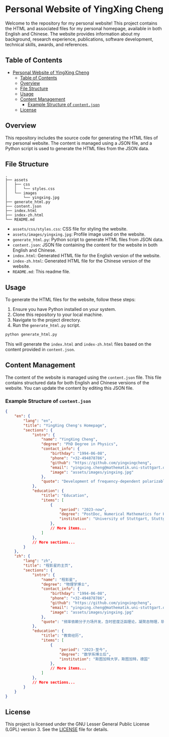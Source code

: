 # Personal Website of YingXing Cheng

Welcome to the repository for my personal website! This project contains the HTML and associated files for my personal homepage, available in both English and Chinese. The website provides information about my background, research experience, publications, software development, technical skills, awards, and references.

## Table of Contents

- [Personal Website of YingXing Cheng](#personal-website-of-yingxing-cheng)
  - [Table of Contents](#table-of-contents)
  - [Overview](#overview)
  - [File Structure](#file-structure)
  - [Usage](#usage)
  - [Content Management](#content-management)
    - [Example Structure of `content.json`](#example-structure-of-contentjson)
  - [License](#license)

## Overview

This repository includes the source code for generating the HTML files of my personal website. The content is managed using a JSON file, and a Python script is used to generate the HTML files from the JSON data.

## File Structure

```
.
├── assets
│   ├── css
│   │   └── styles.css
│   └── images
│       └── yingxing.jpg
├── generate_html.py
├── content.json
├── index.html
├── index-zh.html
└── README.md
```

- `assets/css/styles.css`: CSS file for styling the website.
- `assets/images/yingxing.jpg`: Profile image used on the website.
- `generate_html.py`: Python script to generate HTML files from JSON data.
- `content.json`: JSON file containing the content for the website in both English and Chinese.
- `index.html`: Generated HTML file for the English version of the website.
- `index-zh.html`: Generated HTML file for the Chinese version of the website.
- `README.md`: This readme file.

## Usage

To generate the HTML files for the website, follow these steps:

1. Ensure you have Python installed on your system.
2. Clone this repository to your local machine.
3. Navigate to the project directory.
4. Run the `generate_html.py` script.

```bash
python generate_html.py
```

This will generate the `index.html` and `index-zh.html` files based on the content provided in `content.json`.

## Content Management

The content of the website is managed using the `content.json` file. This file contains structured data for both English and Chinese versions of the website. You can update the content by editing this JSON file.

### Example Structure of `content.json`

```json
{
    "en": {
        "lang": "en",
        "title": "YingXing Cheng's Homepage",
        "sections": {
            "intro": {
                "name": "YingXing Cheng",
                "degree": "PhD Degree in Physics",
                "contact_info": {
                    "birthday": "1994-06-08",
                    "phone": "+32-494878786",
                    "github": "https://github.com/yingxingcheng",
                    "email": "yingxing.cheng@mathematik.uni-stuttgart.de",
                    "image": "assets/images/yingxing.jpg"
                },
                "quote": "Development of frequency-dependent polarizable force fields, Time-Dependent Density Functional Theory (TDDFT), Computational Material Science, Software Engineering, and Machine Learning"
            },
            "education": {
                "title": "Education",
                "items": [
                    {
                        "period": "2023-now",
                        "degree": "PostDoc, Numerical Mathematics for High Performance Computing (NMH)",
                        "institution": "University of Stuttgart, Stuttgart, Germany"
                    },
                    // More items...
                ]
            },
            // More sections...
        }
    },
    "zh": {
        "lang": "zh",
        "title": "程影星的主页",
        "sections": {
            "intro": {
                "name": "程影星",
                "degree": "物理学博士",
                "contact_info": {
                    "birthday": "1994-06-08",
                    "phone": "+32-494878786",
                    "github": "https://github.com/yingxingcheng",
                    "email": "yingxing.cheng@mathematik.uni-stuttgart.de",
                    "image": "assets/images/yingxing.jpg"
                },
                "quote": "频率依赖分子力场开发，含时密度泛函理论，凝聚态物理，软件开发，机器学习"
            },
            "education": {
                "title": "教育经历",
                "items": [
                    {
                        "period": "2023-至今",
                        "degree": "数学系博士后",
                        "institution": "斯图加特大学，斯图加特，德国"
                    },
                    // More items...
                ]
            },
            // More sections...
        }
    }
}
```

## License

This project is licensed under the GNU Lesser General Public License (LGPL) version 3. See the [LICENSE](LICENSE) file for details.
